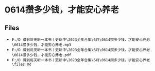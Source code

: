 # 0614攒多少钱，才能安心养老

## Files

- `F:/D 得到每天听一本书丨更新中\2023全年合集\6月\0614攒多少钱，才能安心养老\0614攒多少钱，才能安心养老.mp3`
- `F:/D 得到每天听一本书丨更新中\2023全年合集\6月\0614攒多少钱，才能安心养老\0614攒多少钱，才能安心养老.pdf`
- `F:/D 得到每天听一本书丨更新中\2023全年合集\6月\0614攒多少钱，才能安心养老\files.md`
